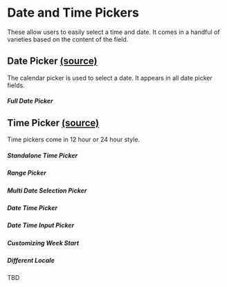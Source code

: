# Date and Time Pickers

These allow users to easily select a time and date. It comes in a handful of varieties based on the content of the field.

## Date Picker [(source)](https://github.com/bullhorn/novo-elements/blob/master/projects/novo-elements/src/elements/date-picker)

The calendar picker is used to select a date. It appears in all date picker fields.

##### Full Date Picker

<code-example example="date-picker"></code-example>

## Time Picker [(source)](https://github.com/bullhorn/novo-elements/blob/master/projects/novo-elements/src/elements/time-picker)

Time pickers come in 12 hour or 24 hour style.

##### Standalone Time Picker

<code-example example="time-picker"></code-example>

##### Range Picker

<code-example example="date-range"></code-example>

##### Multi Date Selection Picker

<code-example example="multi-date"></code-example>

##### Date Time Picker

<code-example example="date-time"></code-example>

##### Date Time Input Picker

<code-example example="date-time-input"></code-example>

##### Customizing Week Start

<code-example example="week-start"></code-example>

##### Different Locale

TBD
